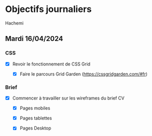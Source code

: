 # Objectifs journaliers

Hachemi

## Mardi 16/04/2024

### CSS

- [x] Revoir le fonctionnement de CSS Grid
  - [x] Faire le parcours Grid Garden (https://cssgridgarden.com/#fr)


### Brief

- [x] Commencer à travailler sur les wireframes du brief CV
  - [x] Pages mobiles
  - [x] Pages tablettes
  - [x] Pages Desktop

